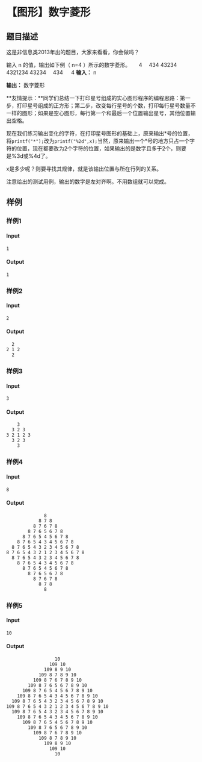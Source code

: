# 【图形】数字菱形

## 题目描述

这是非信息类2013年出的题目，大家来看看，你会做吗？

输入 n 的值，输出如下例（ n=4 ）所示的数字菱形。
　 4
　434
 43234
4321234
 43234
　434
　 4
**输入：**
  n

**输出：**
  数字菱形

**友情提示：**同学们总结一下打印星号组成的实心图形程序的编程思路：第一步，打印星号组成的正方形；第二步，改变每行星号的个数，打印每行星号数量不一样的图形；如果是空心图形，每行第一个和最后一个位置输出星号，其他位置输出空格。

现在我们练习输出变化的字符，在打印星号图形的基础上，原来输出\*号的位置，将`printf("*");`改为`printf("%2d",x);`当然，原来输出一个\*号的地方只占一个字符的位置，现在都要改为2个字符的位置，如果输出的是数字且多于2个，则要是%3d或%4d了。

x是多少呢？则要寻找其规律，就是该输出位置与所在行列的关系。

注意给出的测试用例，输出的数字是左对齐啊。不用数组就可以完成。

## 样例

### 样例1

#### Input

```
1
```

#### Output

```
1 
```

### 样例2

#### Input

```
2
```

#### Output

```
  2 
2 1 2 
  2 
```

### 样例3

#### Input

```
3
```

#### Output

```
    3 
  3 2 3 
3 2 1 2 3 
  3 2 3 
    3 
```

### 样例4

#### Input

```
8
```

#### Output

```
              8 
            8 7 8 
          8 7 6 7 8 
        8 7 6 5 6 7 8 
      8 7 6 5 4 5 6 7 8 
    8 7 6 5 4 3 4 5 6 7 8 
  8 7 6 5 4 3 2 3 4 5 6 7 8 
8 7 6 5 4 3 2 1 2 3 4 5 6 7 8 
  8 7 6 5 4 3 2 3 4 5 6 7 8 
    8 7 6 5 4 3 4 5 6 7 8 
      8 7 6 5 4 5 6 7 8 
        8 7 6 5 6 7 8 
          8 7 6 7 8 
            8 7 8 
              8 
```

### 样例5

#### Input

```
10
```

#### Output

```
                  10
                109 10
              109 8 9 10
            109 8 7 8 9 10
          109 8 7 6 7 8 9 10
        109 8 7 6 5 6 7 8 9 10
      109 8 7 6 5 4 5 6 7 8 9 10
    109 8 7 6 5 4 3 4 5 6 7 8 9 10
  109 8 7 6 5 4 3 2 3 4 5 6 7 8 9 10
109 8 7 6 5 4 3 2 1 2 3 4 5 6 7 8 9 10
  109 8 7 6 5 4 3 2 3 4 5 6 7 8 9 10
    109 8 7 6 5 4 3 4 5 6 7 8 9 10
      109 8 7 6 5 4 5 6 7 8 9 10
        109 8 7 6 5 6 7 8 9 10
          109 8 7 6 7 8 9 10
            109 8 7 8 9 10
              109 8 9 10
                109 10
                  10
```

